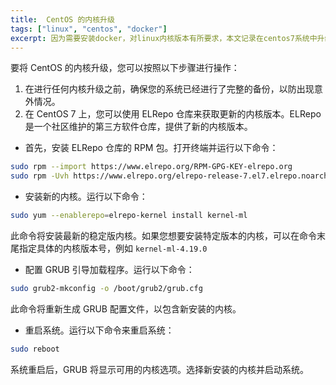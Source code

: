 ```yaml
---
title:  CentOS 的内核升级
tags: ["linux", "centos", "docker"]
excerpt: 因为需要安装docker，对linux内核版本有所要求，本文记录在centos7系统中升级linux内核的方法，仅供参考
---
```


要将 CentOS 的内核升级，您可以按照以下步骤进行操作：
1. 在进行任何内核升级之前，确保您的系统已经进行了完整的备份，以防出现意外情况。
2. 在 CentOS 7 上，您可以使用 ELRepo 仓库来获取更新的内核版本。ELRepo 是一个社区维护的第三方软件仓库，提供了新的内核版本。
- 首先，安装 ELRepo 仓库的 RPM 包。打开终端并运行以下命令：
```bash
sudo rpm --import https://www.elrepo.org/RPM-GPG-KEY-elrepo.org
sudo rpm -Uvh https://www.elrepo.org/elrepo-release-7.el7.elrepo.noarch.rpm
```
- 安装新的内核。运行以下命令：
```bash
sudo yum --enablerepo=elrepo-kernel install kernel-ml
```
此命令将安装最新的稳定版内核。如果您想要安装特定版本的内核，可以在命令末尾指定具体的内核版本号，例如 `kernel-ml-4.19.0`
- 配置 GRUB 引导加载程序。运行以下命令：
```bash
sudo grub2-mkconfig -o /boot/grub2/grub.cfg
```
此命令将重新生成 GRUB 配置文件，以包含新安装的内核。
- 重启系统。运行以下命令来重启系统：
```bash
sudo reboot
```
系统重启后，GRUB 将显示可用的内核选项。选择新安装的内核并启动系统。
